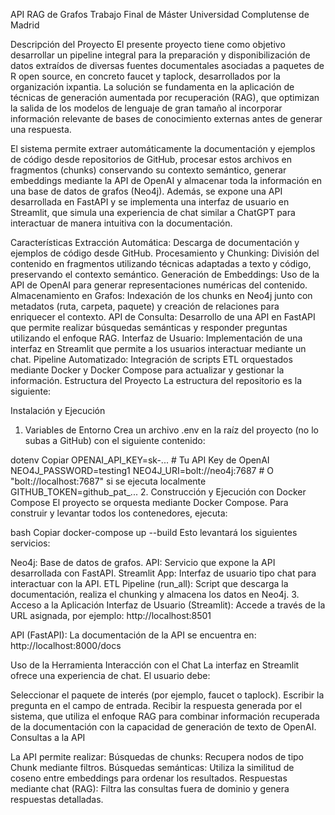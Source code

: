 API RAG de Grafos
Trabajo Final de Máster
Universidad Complutense de Madrid

Descripción del Proyecto
El presente proyecto tiene como objetivo desarrollar un pipeline integral para la preparación y disponibilización de datos extraídos de diversas fuentes documentales asociadas a paquetes de R open source, en concreto faucet y taplock, desarrollados por la organización ixpantia. La solución se fundamenta en la aplicación de técnicas de generación aumentada por recuperación (RAG), que optimizan la salida de los modelos de lenguaje de gran tamaño al incorporar información relevante de bases de conocimiento externas antes de generar una respuesta.

El sistema permite extraer automáticamente la documentación y ejemplos de código desde repositorios de GitHub, procesar estos archivos en fragmentos (chunks) conservando su contexto semántico, generar embeddings mediante la API de OpenAI y almacenar toda la información en una base de datos de grafos (Neo4j). Además, se expone una API desarrollada en FastAPI y se implementa una interfaz de usuario en Streamlit, que simula una experiencia de chat similar a ChatGPT para interactuar de manera intuitiva con la documentación.

Características
Extracción Automática: Descarga de documentación y ejemplos de código desde GitHub.
Procesamiento y Chunking: División del contenido en fragmentos utilizando técnicas adaptadas a texto y código, preservando el contexto semántico.
Generación de Embeddings: Uso de la API de OpenAI para generar representaciones numéricas del contenido.
Almacenamiento en Grafos: Indexación de los chunks en Neo4j junto con metadatos (ruta, carpeta, paquete) y creación de relaciones para enriquecer el contexto.
API de Consulta: Desarrollo de una API en FastAPI que permite realizar búsquedas semánticas y responder preguntas utilizando el enfoque RAG.
Interfaz de Usuario: Implementación de una interfaz en Streamlit que permite a los usuarios interactuar mediante un chat.
Pipeline Automatizado: Integración de scripts ETL orquestados mediante Docker y Docker Compose para actualizar y gestionar la información.
Estructura del Proyecto
La estructura del repositorio es la siguiente:




Instalación y Ejecución
1. Variables de Entorno
Crea un archivo .env en la raíz del proyecto (no lo subas a GitHub) con el siguiente contenido:

dotenv
Copiar
OPENAI_API_KEY=sk-...  # Tu API Key de OpenAI
NEO4J_PASSWORD=testing1
NEO4J_URI=bolt://neo4j:7687  # O "bolt://localhost:7687" si se ejecuta localmente
GITHUB_TOKEN=github_pat_...
2. Construcción y Ejecución con Docker Compose
El proyecto se orquesta mediante Docker Compose. Para construir y levantar todos los contenedores, ejecuta:

bash
Copiar
docker-compose up --build
Esto levantará los siguientes servicios:

Neo4j: Base de datos de grafos.
API: Servicio que expone la API desarrollada con FastAPI.
Streamlit App: Interfaz de usuario tipo chat para interactuar con la API.
ETL Pipeline (run_all): Script que descarga la documentación, realiza el chunking y almacena los datos en Neo4j.
3. Acceso a la Aplicación
Interfaz de Usuario (Streamlit):
Accede a través de la URL asignada, por ejemplo:
http://localhost:8501

API (FastAPI):
La documentación de la API se encuentra en:
http://localhost:8000/docs

Uso de la Herramienta
Interacción con el Chat
La interfaz en Streamlit ofrece una experiencia de chat. El usuario debe:

Seleccionar el paquete de interés (por ejemplo, faucet o taplock).
Escribir la pregunta en el campo de entrada.
Recibir la respuesta generada por el sistema, que utiliza el enfoque RAG para combinar información recuperada de la documentación con la capacidad de generación de texto de OpenAI.
Consultas a la API

La API permite realizar:
Búsquedas de chunks: Recupera nodos de tipo Chunk mediante filtros.
Búsquedas semánticas: Utiliza la similitud de coseno entre embeddings para ordenar los resultados.
Respuestas mediante chat (RAG): Filtra las consultas fuera de dominio y genera respuestas detalladas.
